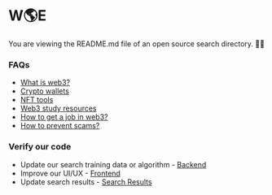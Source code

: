 # W🌎E
You are viewing the README.md file of an open source search directory. 🦄✨

### FAQs
- [What is web3?](<https://www.whatonearth.xyz/search?query=What is web3?>)
- [Crypto wallets](<https://www.whatonearth.xyz/search?query=Crypto wallets>)
- [NFT tools](<https://www.whatonearth.xyz/search?query=NFT tools?>)
- [Web3 study resources](<https://www.whatonearth.xyz/search?query=Web3 study resources>)
- [How to get a job in web3?](<https://www.whatonearth.xyz/search?query=How to get a job in web3?>)
- [How to prevent scams?](<https://www.whatonearth.xyz/search?query=How to prevent scams?>)

### Verify our code
- Update our search training data or algorithm - [Backend](<https://github.com/whatonearth-xyz/backend>)
- Improve our UI/UX - [Frontend](<https://github.com/whatonearth-xyz/backend>)
- Update search results - [Search Results](<https://github.com/whatonearth-xyz/search-results>)
